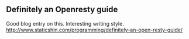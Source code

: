 
Definitely an Openresty guide
-----------------------------
Good blog entry on this. Interesting writing style.
http://www.staticshin.com/programming/definitely-an-open-resty-guide/
